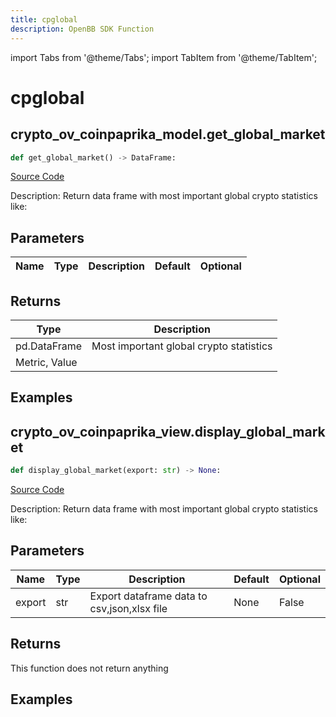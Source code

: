```yaml
---
title: cpglobal
description: OpenBB SDK Function
---
```


import Tabs from '@theme/Tabs';
import TabItem from '@theme/TabItem';

# cpglobal

<Tabs>
<TabItem value="model" label="Model" default>

## crypto_ov_coinpaprika_model.get_global_market

```python title='openbb_terminal/cryptocurrency/overview/coinpaprika_model.py'
def get_global_market() -> DataFrame:
```
[Source Code](https://github.com/OpenBB-finance/OpenBBTerminal/tree/main/openbb_terminal/cryptocurrency/overview/coinpaprika_model.py#L72)

Description: Return data frame with most important global crypto statistics like:

## Parameters

| Name | Type | Description | Default | Optional |
| ---- | ---- | ----------- | ------- | -------- |

## Returns

| Type | Description |
| ---- | ----------- |
| pd.DataFrame | Most important global crypto statistics
Metric, Value |

## Examples



</TabItem>
<TabItem value="view" label="View">

## crypto_ov_coinpaprika_view.display_global_market

```python title='openbb_terminal/cryptocurrency/overview/coinpaprika_view.py'
def display_global_market(export: str) -> None:
```
[Source Code](https://github.com/OpenBB-finance/OpenBBTerminal/tree/main/openbb_terminal/cryptocurrency/overview/coinpaprika_view.py#L74)

Description: Return data frame with most important global crypto statistics like:

## Parameters

| Name | Type | Description | Default | Optional |
| ---- | ---- | ----------- | ------- | -------- |
| export | str | Export dataframe data to csv,json,xlsx file | None | False |

## Returns

This function does not return anything

## Examples



</TabItem>
</Tabs>